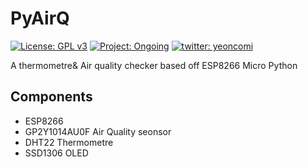 # PyAirQ
[![License: GPL v3](https://img.shields.io/badge/License-GPL%20v3-blue.svg)](https://www.gnu.org/licenses/gpl-3.0)
[![Project: Ongoing](https://img.shields.io/badge/Project-Ongoing-yellowgreen.svg)](https://yeonco.me)
[![twitter: yeoncomi](https://img.shields.io/badge/twitter-yeoncomi-blue.svg)](https://twitter.com/yeoncomi)

A thermometre&amp; Air quality checker based off ESP8266 Micro Python
## Components
 * ESP8266
 * GP2Y1014AU0F Air Quality seonsor
 * DHT22 Thermometre
 * SSD1306 OLED
